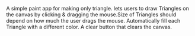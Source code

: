 A simple paint app for making only triangle. lets users to draw Triangles on the canvas by clicking & dragging the mouse.Size of Triangles should depend on how much the user drags the mouse. Automatically fill each Triangle with a different color. A clear button that clears the canvas.
